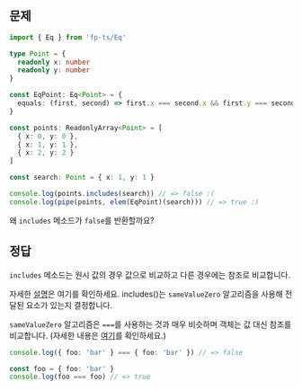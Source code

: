 ## 문제

```ts
import { Eq } from 'fp-ts/Eq'

type Point = {
  readonly x: number
  readonly y: number
}

const EqPoint: Eq<Point> = {
  equals: (first, second) => first.x === second.x && first.y === second.y
}

const points: ReadonlyArray<Point> = [
  { x: 0, y: 0 },
  { x: 1, y: 1 },
  { x: 2, y: 2 }
]

const search: Point = { x: 1, y: 1 }

console.log(points.includes(search)) // => false :(
console.log(pipe(points, elem(EqPoint)(search))) // => true :)
```

왜 `includes` 메소드가 `false`를 반환할까요?

## 정답

`includes` 메소드는 원시 값의 경우 값으로 비교하고 다른 경우에는 참조로 비교합니다.

자세한 [설명](https://developer.mozilla.org/en-US/docs/Web/JavaScript/Reference/Global_Objects/Array/includes)은 여기를 확인하세요. includes()는 `sameValueZero` 알고리즘을 사용해 전달된 요소가 있는지 결정합니다.

`sameValueZero` 알고리즘은 `===`를 사용하는 것과 매우 비슷하며 객체는 값 대신 참조를 비교합니다. (자세한 내용은 [여기](https://developer.mozilla.org/en-US/docs/Web/JavaScript/Equality_comparisons_and_sameness#same-value-zero_equality)를 확인하세요.)


```ts
console.log({ foo: 'bar' } === { foo: 'bar' }) // => false

const foo = { foo: 'bar' }
console.log(foo === foo) // => true
```
